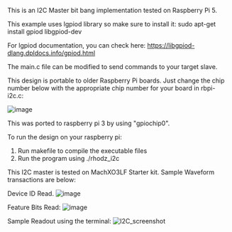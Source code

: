 This is an I2C Master bit bang implementation tested on Raspberry Pi 5. 

This example uses lgpiod library so make sure to install it:
    sudo apt-get install gpiod libgpiod-dev
    
For lgpiod documentation, you can check here: https://libgpiod-dlang.dpldocs.info/gpiod.html

The main.c file can be modified to send commands to your target slave. 

This design is portable to older Raspberry Pi boards. Just change the chip number below with the appropriate chip number for your board in rbpi-i2c.c:

![image](https://github.com/user-attachments/assets/f56f8621-0472-444d-adae-576b720c9b45)

This was ported to raspberry pi 3 by using "gpiochip0".

To run the design on your raspberry pi:
1. Run makefile to compile the executable files
2. Run the program using ./rhodz_i2c




This I2C master is tested on MachXO3LF Starter kit. Sample Waveform transactions are below:

Device ID Read.
![image](https://github.com/user-attachments/assets/45788e82-9bba-499b-8286-dd786dbf65ba)

Feature Bits Read:
![image](https://github.com/user-attachments/assets/0c426385-ac5d-4f31-a5bd-7255751ce730)

Sample Readout using the terminal:
![I2C_screenshot](https://github.com/user-attachments/assets/b9b48c86-c262-4cce-a814-0239aac6855e)


  

